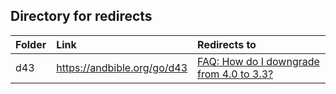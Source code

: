 ## Directory for redirects
| Folder | Link | Redirects to |
| :---   | :--- | :---         |
| d43    | https://andbible.org/go/d43 | [FAQ: How do I downgrade from 4.0 to 3.3?](https://github.com/AndBible/and-bible/wiki/FAQ#how-do-i-downgrade-from-40-to-33) |
